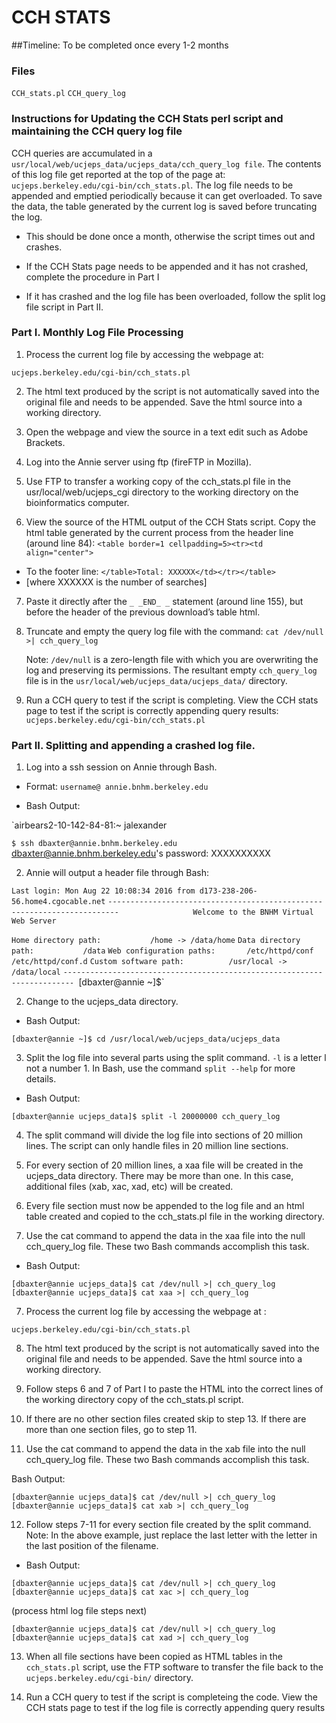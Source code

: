 # CCH STATS

##Timeline: To be completed once every 1-2 months

### Files
`CCH_stats.pl`
`CCH_query_log`

### Instructions for Updating the CCH Stats perl script and maintaining the CCH query log file

CCH queries are accumulated in a `usr/local/web/ucjeps_data/ucjeps_data/cch_query_log file`.  The contents of this log file get reported at the top of the page at: `ucjeps.berkeley.edu/cgi-bin/cch_stats.pl`.  The log file needs to be appended and emptied periodically because it can get overloaded.  To save the data, the table generated by the current log is saved before truncating the log.

- This should be done once a month, otherwise the script times out and crashes.

- If the CCH Stats page needs to be appended and it has not crashed, complete the procedure in Part I  

- If it has crashed and the log file has been overloaded, follow the split log file script in Part II. 

### Part I. Monthly Log File Processing

1. Process the current log file by accessing the webpage at:

`ucjeps.berkeley.edu/cgi-bin/cch_stats.pl`

2.  The html text produced by the script is not automatically saved into the original file and needs to be appended.  Save the html source into a working directory.


3.  Open the webpage and view the source in a text edit such as Adobe Brackets. 

4.  Log into the Annie server using ftp (fireFTP in Mozilla).

5.  Use FTP to transfer a working copy of the cch_stats.pl file in the  usr/local/web/ucjeps_cgi directory to the working directory on the bioinformatics computer.

6.  View the source of the HTML output of the CCH Stats script.  Copy the html table generated by the current process from the header line (around line 84):
`<table border=1 cellpadding=5><tr><td align="center">`

- To the footer line:
	`</table>Total: XXXXXX</td></tr></table>`    
- [where XXXXXX is the number of searches]

7.  Paste it directly after the `_ _END_ _`  statement (around line 155), but before the header of the previous download’s table html.

8.  Truncate and empty the query log file with the command:
`cat /dev/null >| cch_query_log`

	Note: `/dev/null` is a zero-length file with which you are overwriting the log and preserving its permissions.  The resultant empty `cch_query_log` file is in the `usr/local/web/ucjeps_data/ucjeps_data/` directory.

9.  Run a CCH query to test if the script is completing.  View the  CCH stats page to test if the script is correctly appending query results:
`ucjeps.berkeley.edu/cgi-bin/cch_stats.pl`


### Part II.  Splitting and appending a crashed log file.

1.  Log into a ssh session on Annie through Bash. 

- Format:  `username@ annie.bnhm.berkeley.edu`

- Bash Output:

`airbears2-10-142-84-81:~ jalexander

`$ ssh dbaxter@annie.bnhm.berkeley.edu
`dbaxter@annie.bnhm.berkeley.edu's password: XXXXXXXXXX


2.  Annie will output a header file through Bash:

`Last login: Mon Aug 22 10:08:34 2016 from d173-238-206-56.home4.cgocable.net`
`------------------------------------------------------------------------`
`                Welcome to the BNHM Virtual Web Server`

`Home directory path:           /home -> /data/home`
`Data directory path:           /data`
`Web configuration paths:       /etc/httpd/conf`
`                               /etc/httpd/conf.d`
`Custom software path:          /usr/local -> /data/local`
`------------------------------------------------------------------------
`[dbaxter@annie ~]$`


2.  Change to the ucjeps_data directory.

- Bash Output:

`[dbaxter@annie ~]$ cd /usr/local/web/ucjeps_data/ucjeps_data`


3. Split the log file into several parts using the split command. `-l` is a letter l not a number 1.  In Bash, use the command `split --help` for more details.

- Bash Output:

`[dbaxter@annie ucjeps_data]$ split -l 20000000 cch_query_log`


4. The split command will divide the log file into sections of 20 million lines.  The script can only handle files in 20 million line sections.

5.  For every section of 20 million lines, a xaa file will be created in the ucjeps_data directory.  There may be more than one.  In this case, additional files (xab, xac, xad, etc) will be created.

6.  Every file section must now be appended to the log file and an html table created and copied to the cch_stats.pl file in the working directory.

7.  Use the cat command to append the data in the xaa file into the null cch_query_log file.  These two Bash commands accomplish this task.

- Bash Output:

`[dbaxter@annie ucjeps_data]$ cat /dev/null >| cch_query_log`
`[dbaxter@annie ucjeps_data]$ cat xaa >| cch_query_log`


7.  Process the current log file by accessing the webpage at :

`ucjeps.berkeley.edu/cgi-bin/cch_stats.pl`


8.  The html text produced by the script is not automatically saved into the original file and needs to be appended.  Save the html source into a working directory.

9.  Follow steps 6 and 7 of Part I to paste the HTML into the correct lines of the working directory copy of the cch_stats.pl script.

10.  If there are no other section files created skip to step 13.  If there are more than one section files, go to step 11.

11.  Use the cat command to append the data in the xab file into the null cch_query_log file.  These two Bash commands accomplish this task.

Bash Output:

`[dbaxter@annie ucjeps_data]$ cat /dev/null >| cch_query_log`
`[dbaxter@annie ucjeps_data]$ cat xab >| cch_query_log`


12.  Follow steps 7-11 for every section file created by the split command.  Note:  In the above example, just replace the last letter with the letter in the last position of the filename.

- Bash Output:

`[dbaxter@annie ucjeps_data]$ cat /dev/null >| cch_query_log`
`[dbaxter@annie ucjeps_data]$ cat xac >| cch_query_log`

(process html log file steps next)

`[dbaxter@annie ucjeps_data]$ cat /dev/null >| cch_query_log`
`[dbaxter@annie ucjeps_data]$ cat xad >| cch_query_log`


13.  When all file sections have been copied as HTML tables in the `cch_stats.pl` script, use the FTP software to transfer the file back to the `ucjeps.berkeley.edu/cgi-bin/` directory.

14.  Run a CCH query to test if the script is completeing the code.  View the  CCH stats page to test if the log file is correctly appending query results

